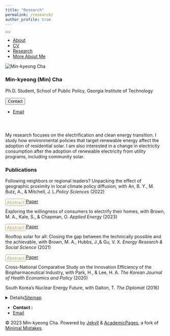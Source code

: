 ```yaml
---
title: "Research"
permalink: /research/
author_profile: true
---
```


<!doctype html>

<html lang="en" class="no-js">

   <script src="https://kit.fontawesome.com/3290b8e8b0.js" crossorigin="anonymous"></script>


   <head>
      <meta charset="utf-8">
      <!-- begin SEO -->
      <title> Min-kyeong (Min) Cha </title>
      <meta property="og:locale" content="en-US">
      <meta property="og:site_name" content="Min-kyeong (Min) Cha">
      <meta property="og:title" content="About">
      <link rel="canonical" href="https://minkyeongcha.github.io/about/research/">
      <meta property="og:url" content="https://minkyeongcha.github.io/about/research/">
      <meta property="og:description" content="Ph.D. student at the School of Public Policy, Georgia Institute of Technology.">
       <script type="application/ld+json"> { "@context": "http://schema.org", "@type": "Organization", "url": "https://minkyeongcha.github.io/about/research/", "logo": "https://minkyeongcha.github.io/about/assets/images/Min_headshot.jpeg" } </script> <script type="application/ld+json"> { "@context" : "http://schema.org", "@type" : "Person", "name" : "Min-kyeong (Min) Cha", "url" : "https://minkyeongcha.github.io/about/research/", "sameAs" : null } </script> <!-- end SEO -->
      <!-- http://t.co/dKP3o1e -->
      <meta name="HandheldFriendly" content="True">
      <meta name="MobileOptimized" content="320">
      <meta name="viewport" content="width=device-width, initial-scale=1.0">
      <script> document.documentElement.className = document.documentElement.className.replace(/\bno-js\b/g, '') + ' js '; </script> <!-- For all browsers -->
      <link rel="stylesheet" href="https://minkyeongcha.github.io/about/main.css">
      <meta http-equiv="cleartype" content="on">
      <!-- start custom head snippets -->
      <meta name="msapplication-TileColor" content="#000000">
      <meta name="msapplication-config" content="https://minkyeongcha.github.io/about/_config.yml">
      <meta name="theme-color" content="#ffffff">
      <link rel="stylesheet" href="https://minkyeongcha.github.io/about/academicons.css"/>
      <script type="text/x-mathjax-config"> MathJax.Hub.Config({ TeX: { equationNumbers: { autoNumber: "all" } } }); </script> <script type="text/x-mathjax-config"> MathJax.Hub.Config({ TeX: { equationNumbers: { autoNumber: "AMS" } }, tex2jax: { inlineMath: [ ['$','$'], ["\\(","\\)"] ], processEscapes: true } }); </script> <script src='https://cdnjs.cloudflare.com/ajax/libs/mathjax/2.7.4/latest.js?config=TeX-MML-AM_CHTML' async></script> <!-- end custom head snippets -->

      
   </head>
   <body>
      <div class="masthead">
         <div class="masthead__inner-wrap">
            <div class="masthead__menu">
               <nav id="site-nav" class="greedy-nav">
                  <button>
                     <div class="navicon"></div>
                  </button>
                  <ul class="visible-links">
                     <li class="masthead__menu-item masthead__menu-item—lg"><a href="https://minkyeongcha.github.io/about/"> About </a></li>
                     <li class="masthead__menu-item"><a href="https://minkyeongcha.github.io/about/assets/images/CV_2023_Min Cha.pdf"> CV</a></li>
                     <li class="masthead__menu-item"><a href="https://minkyeongcha.github.io/about/research/">Research</a></li>
                     <li class="masthead__menu-item"><a href="https://minkyeongcha.github.io/about/others/">More About Me</a></li>
                  </ul>
                  <ul class="hidden-links hidden"></ul>
               </nav>
            </div>
         </div>
      </div>
      <div id="main" role="main">
         <div class="sidebar sticky">
            <div itemscope itemtype="http://schema.org/Person">
               <div class="author__avatar"> <img src="https://minkyeongcha.github.io/about/Min_headshot.jpeg" class="author__avatar" alt="Min-kyeong Cha"></div>
               <div class="author__content">
                  <h3 class="author__name">Min-kyeong (Min) Cha </h3>
                  <p class="author__bio"> Ph.D. Student, School of Public Policy, Georgia Institute of Technology </p>
               </div>
               <div class="author__urls-wrapper">
                  <button class="btn btn—inverse">Contact</button>
                  <ul class="author__urls social-icons">
                     <li><a href="mailto:mcha39@gatech.edu"> <i class="fa fa-Envelope" aria-hidden="true"></i> Email</a></li>
                  </ul>
               </div>
            </div>
         </div>

         
   <article class="page" itemscope itemtype="http://schema.org/CreativeWork">
            <meta itemprop="headline" content="">
            <meta itemprop="description" content="">
            <div class="page__inner-wrap">
               <header>
                  <h1 class="page__title" itemprop="headline"></h1>
               </header>
               <section class="page__content" itemprop="text">
                  <!--<aside class="sidebar__right"><nav class="toc" markdown="1"><header><h4 class="nav__title"><i class="fas fa-file-alt"></i> Tags</h4></header>* Auto generated table of contents {:toc .toc__menu}</nav></aside>-->
                  <style> details { float:left; cursor: pointer; } details > summary:hover { color: #fff; background-color: #B3A369 !important; } details > summary { display: inline-block; margin-bottom: 0.25em; padding: 0.125em 0.25em; color: #B3A369; text-align: center; text-decoration: none !important; border: 1px solid; border-color: #B3A369; border-radius: 4px; cursor: pointer; } details > summary::-webkit-details-marker { display: none; float:left; } details > p { margin-bottom: 0.25em; padding: 0.125em 0.25em; box-shadow: 1px 1px 2px #bbbbbb; }</style>
                 
   <p> My research focuses on the electrification and clean energy transition. I study how environmental policies that target renewable energy affect the adoption of residential solar. I am also interested in a change in electricity consumption after the adoption of renewable electricity from utility programs, including community solar. </p>
                  
   <h1 id="publications">Publications</h1>
                  <p>Following neighbors or regional leaders? Unpacking the effect of geographic proximity in local climate policy diffusion, with An, B. Y., M. Butz, A., & Mitchell, J. L.<em>Policy Sciences</em> (2022) <br /></p>
                  <details>
                     <summary>Abstract</summary>
                     <p> This study examines spatially dynamic diffusion processes of local policy adoption among municipal governments. Using city-level climate action plans (CAPs) adopted in the Southern California region during 2000-2018 as a study frame, our analysis unpacks spatial variations in the effects of geographic neighbors and regional leaders on local policy diffusion processes. We first argue that both factors will spur CAP diffusion among city governments. We then develop a novel hypothesis of a spatial moderating effect between these two influences. Specifically, we theorize that adjacent neighboring diffusion effects will be less prominent in the areas with nearby regional innovators, while neighboring effects will be more prominent in the absence of regional policy leadership. To examine this, we first use traditional event history and logistic regression analyses. We then investigate inter-city diffusion dynamics in greater detail with a novel geographically weighted regression (GWR) method that unravels regional variations in local diffusion effects. Our aggregate analysis finds that both geographic neighbors and regional leaders drive the diffusion of local CAP adoptions. The novel application of GWR further shows marked spatial variations within the region, suggesting that neighboring proximity-driven diffusion effects are muted by the influence of regional leaders. By spatially unpacking the effect of geographic proximity and regional leadership in policy diffusion, this study enhances our understanding of dynamic and varied diffusion processes.</p>
                  </details>
                  <p>  <a href="https://link.springer.com/article/10.1007/s11077-023-09499-1" class="btn--research">Paper</a> </p>
                  
 <p>Exploring the willingness of consumers to electrify their homes, with Brown, M. A., Kale, S., & Chapman, O.<em> Applied Energy</em> (2023) <br /></p>
                  <details>
                     <summary>Abstract</summary>
                     <p> This paper explores the willingness of consumers to pay for three key electrification technologies – electric vehicles (EVs), rooftop solar (RPV), and air source heat pumps (HPs), using a nuanced two-step model. The first step focuses on whether or not a consumer would consider purchasing a technology, paying particular attention to thresholds and constraints. For those who are willing to pay, the second step focuses on the minimum return-on-investment (ROI) that they require, based on gradations of supporting circumstances such as sustainable lifestyle and climate concern. The second step conjoins respondents' willingness to pay if their energy savings are sufficient and those who are willing to pay if a supportive policy were available. We use the two-step Heckman model to test the validity of our framework using data from an original survey of 1800 adults living in the state of Georgia, USA in 2021. While various enablers and constraints play significant roles in the first step as thresholds, the internal motivators highlighted in the theories of innovation diffusion and planned behavior dominate the minimum ROI. The most consistently significant predictors of being willing to pay for EVs, RPVs, and HPs are having knowledge about energy systems, being risk-tolerant, not being a Republican, living a highly sustainable lifestyle, and believing that there is a climate urgency. Additionally, technology-specific infrastructure constraints are impactful, such as heating with natural gas when considering a conversion to electric heat pumps. Several common predictors affect ROI across all three technologies (e.g., having a sustainable lifestyle and being younger). Common predictors can be used to effectively guide policy design and deployment programs, and may help to promote other electric devices.</p>
                  </details>
                  <p>  <a href="https://www.sciencedirect.com/science/article/pii/S0306261923001551?casa_token=yc3yKOuw7I0AAAAA:D8iXsZ0v9xfrudThivNDfiiR68HqiQbrHPHM_hBb7Fz6Vg3MnAlFWLL6KwTaPdvQHFNQTOzc" class="btn--research">Paper</a> </p>

 <p>Rooftop solar for all: Closing the gap between the technically possible and the achievable, with Brown, M. A., Hubbs, J.,& Gu, V. X.<em> Energy Research & Social Science </em> (2021) <br /></p>
                  <details>
                     <summary>Abstract</summary>
                     <p> Estimating the technical potential of carbon-abatement options involves straightforward calculations, while estimating the achievable potential is more challenging. We illustrate this by examining solar photovoltaics (PV). We estimate that a 92% gap exists between the achievable and technical potential for rooftop solar in Georgia and it is shrinking slowly, while in contrast the state’s solar farms are rapidly expanding. Closing the gap between the technically possible and achievable levels of solar PV requires an understanding of why some electricity providers promote utility-scale solar and not solar rooftop systems. Our financial analysis suggests that rooftop PV on buildings in Georgia could deliver substantial economic benefits to host customers, if utilities offered favorable net metering rates and if host customers, in turn, curtailed their consumption. Comparing the slow diffusion of rooftop solar in Georgia with California and Massachusetts that are rapidly solarizing, underscores the need to develop methodologies that account for utility business models, policy interventions, and behavioral factors. A sensitivity analysis of alternative net metering policies, rebound and curtailment behaviors, a stakeholder analysis, and an assessment of barriers and accelerants documents that these factors are as important as techno-economic drivers in explaining solar technology transitions. Given the numerous barriers to adoption by low- and moderate-income households, an equitable solar transition requires business models and policies that foster participation by all.</p>
                  </details>
                  <p>  <a href="https://www.sciencedirect.com/science/article/pii/S2214629621002966?casa_token=HyR_VNSBAUUAAAAA:nC8YPekXhXJAKyeiKW60fZ3p7gZxvd6lO8Nugj7oMNZtWjdovZJ_Q8RaK9UQ4VkiBLaFJqH4" class="btn--research">Paper</a> </p>
                  
   <p> Cross-National Comparative Study on the Innovation Efficiency of the Biopharmaceutical Industry, with Park, H., & Lee, H. A. <em> The Korean Journal of Health Economics and Policy </em> (2020) <br /></p>

 <p> South Korea’s Nuclear Energy Future, with Dalton, T. <em> The Diplomat </em> (2016) <br /></p>
                  <details>
                  <p>  <a href="https://thediplomat.com/2016/02/south-koreas-nuclear-energy-future/" class="btn--research">Article</a> </p>

 <h1 id="working-papers--works-in-progress">Working Papers / Works In Progress</h1>
                  <p>Unpacking electricity demand change – in case of community solar (tentative), with Matisoff, D. <br /></p>
                 
 <p> Toward residential decarbonization: Analyzing household co-adoption of rooftop solar, electric vehicles, and efficient HVAC systems, with Struthers, C., Brown, M., Kale, S. and Chapman, O. Under Review in <em> Renewable Energy </em> <br /></p>
                  <details>
                     <summary>Abstract</summary>
                     <p> The marketplace of climate solutions has grown considerably. Three technologies, in particular, exhibit strong potential for disruptive change and advancement in the residential sector: electric vehicles (EVs), rooftop photovoltaics (RPVs), and efficient heating, ventilation, and air conditioning (HVAC) systems. Many scholars have studied the adoption of these; we address their co-adoption, i.e., the adoption of multiple technologies. Using a survey conducted in Georgia, we examine pro-environmental behavior, risk tolerance, and energy-related knowledge as social-psychological drivers for the co-adoption of RPVs, EVs, and efficient HVACs (including heat pumps). We conclude that some but not all of these drivers are relevant to the adoption and co-adoption of the three transformational climate solutions. Pro-environmental behaviors, for instance, appear to create conditions for “positive spillover,” propelling consumers toward adopting multiple climate solutions, whereas energy knowledge has no clear relationship with co-adoption. At the same time, the complexities of their influence are unique to different combinations of technologies – one notable example is the significance of risk tolerance when RPV is added to technology bundles.  Our paper contributes to the literature by broadening the understanding of the adoption of bundled climate solutions. </p>
         
                  
   <p>Varying policy designs, different policy outcomes: How net energy metering (NEM) policies affected the adoption of residential solar (tentative)<br /></p>
                  <details>
                     <summary>Abstract</summary>
                     <p> The rapid diffusion of distributed energy resources (DERs) has occurred recently in part due to policies encouraging more adoption. Both utilities and state governments have devised various policy instruments, and particularly net energy metering (NEM) tariffs have been widely used. The net energy metering (NEM) tariff, at which utility companies buy the excess solar generated from rooftop solar, provides financial incentives to customers. The NEM tariff differs by state, from a tariff in that utilities provide a retail rate as a buyback rate to several alternative configurations with different billing periods (instantaneous vs. monthly) and various buyback rates (such as avoided cost). Diverse tariff designs provide costs and benefits differently, leading to nonuniform effects on both rooftop solar consumers and potential adopters. Building upon previous works on policy designs of net energy metering, which have gained less attention despite its prevalence, we explore different tariff designs and create indexes encompassing various NEM tariffs. Using panel data (about 200 investor-owned utilities in 50 states from 2013 to 2021), we evaluate how different tariff designs have affected the penetration of distributed solar. By studying the correlation between policy designs and the adoption of DERs, our study contributes to policy design literature, understanding how various policy designs affect policy outcomes and how to design policies for other distributed resources.</p>
               
                  
 <p> Know your onions? How does knowledge of energy affect support for renewable energy infrastructure with different partisanship (tentative), with Struthers, C. and Brown, M.<br /></p>
                 
  </section>
               <footer class="page__meta"></footer>
            </div>
         </article>
      </div>
      <div class="page__footer">
         <footer>
            <!-- start custom footer snippets --> <a href="/sitemap/">Sitemap</a> <!-- end custom footer snippets -->
            <div class="page__footer-follow">
               <ul class="social-icons">
                  <li><strong>Contact :</strong></li>
                     <li><a href="mailto:mcha39@gatech.edu"><i class="fas fa-fw fa-envelope" aria-hidden="true"></i> Email</a></li>
               </ul>
            </div>
            <div class="page__footer-copyright">&copy; 2023 Min-kyeong Cha. Powered by <a href="http://jekyllrb.com" rel="nofollow">Jekyll</a> &amp; <a href="https://github.com/academicpages/academicpages.github.io">AcademicPages</a>, a fork of <a href="https://mademistakes.com/work/minimal-mistakes-jekyll-theme/" rel="nofollow">Minimal Mistakes</a>.</div>
         </footer>
      </div>
      <script src="https://minkyeongcha.github.io/about/min.js"></script> <script> (function(i,s,o,g,r,a,m){i['GoogleAnalyticsObject']=r;i[r]=i[r]||function(){ (i[r].q=i[r].q||[]).push(arguments)},i[r].l=1*new Date();a=s.createElement(o), m=s.getElementsByTagName(o)[0];a.async=1;a.src=g;m.parentNode.insertBefore(a,m) })(window,document,'script','//www.google-analytics.com/analytics.js','ga'); ga('create', '', 'auto'); ga('send', 'pageview'); </script>

   </body>
</html>
